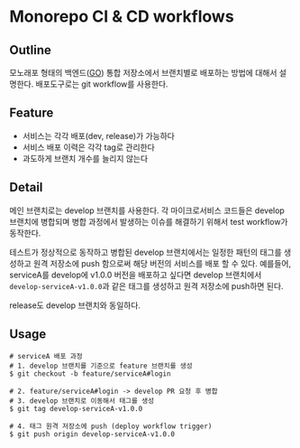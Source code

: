 # Monorepo CI & CD workflows

## Outline
모노래포 형태의 백엔드([GO](https://go.dev/)) 통합 저장소에서 브랜치별로 배포하는 방법에 대해서 설명한다.
배포도구로는 git workflow를 사용한다.

## Feature
- 서비스는 각각 배포(dev, release)가 가능하다
- 서비스 배포 이력은 각각 tag로 관리한다
- 과도하게 브랜치 개수를 늘리지 않는다

## Detail
메인 브랜치로는 develop 브랜치를 사용한다. 각 마이크로서비스 코드들은 develop 브랜치에 병합되며 병합 과정에서 발생하는 이슈를 해결하기 위해서 test workflow가 동작한다.

테스트가 정상적으로 동작하고 병합된 develop 브랜치에서는 일정한 패턴의 태그를 생성하고 원격 저장소에 push 함으로써 해당 버전의 서비스를 배포 할 수 있다.
예를들어, serviceA를 develop에 v1.0.0 버전을 배포하고 싶다면 develop 브랜치에서 `develop-serviceA-v1.0.0`과 같은 태그를 생성하고 원격 저장소에 push하면 된다.

release도 develop 브랜치와 동일하다.

## Usage
```shell
# serviceA 배포 과정
# 1. develop 브랜치를 기준으로 feature 브랜치를 생성
$ git checkout -b feature/serviceA#login

# 2. feature/serviceA#login -> develop PR 요청 후 병합
# 3. develop 브랜치로 이동해서 태그를 생성
$ git tag develop-serviceA-v1.0.0 

# 4. 태그 원격 저장소에 push (deploy workflow trigger)
$ git push origin develop-serviceA-v1.0.0
```